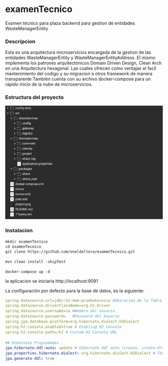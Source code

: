 # examenTecnico
Examen técnico para plaza backend para gestion de entidades WasteManagerEntity

### Descripcion ###
Esta es una arquitectura microservicios encargada de la gestion de las entidades
WasteManagerEntity y WasteManagerEntityAddress. El mismo implementa los patrones arquitectónicos Domain Driven Design, Clean Arch en una Arquitectura hexagonal. Las cuales ofrecen como ventajas el facil mantenimiento del codigo y su migracion a otros framework de manera transparente  También cuenta con su archivo docker-compose para un rápido inicio de la nube de microservicios.

### Estructura del proyecto ###

<img src="https://github.com/RivasB/TTeams/blob/main/project.png"/>

### Instalacion ###

```
mkdir examenTecnico
cd examenTecnico
git clone https://github.com/oneldeltoro/examenTecnico.git

mvn clean install -skipTest 

docker-compose up -d
```
la aplicacion se iniciaria http://localhost:9091


La configuración por defecto para la base de datos, es la siguiente:

```yaml
spring.datasource.url=jdbc:h2:mem:pruebatecnica #Ubicacion de la Tabla Tareas
spring.datasource.driverClassName=org.h2.Driver
spring.datasource.username=sa #Nombre del usuario
spring.datasource.password=   #Password del Usuario
spring.jpa.database-platform=org.hibernate.dialect.H2Dialect
spring.h2.console.enabled=true # Enabling H2 Console
spring.h2.console.path=/h2 # Custom H2 Console URL

## Hibernate Propiedades
jpa.hibernate.ddl-auto: update # Hibernate ddl auto (create, create-drop, validate, update)
jpa.properties.hibernate.dialect: org.hibernate.dialect.H2Dialect # The SQL dialect makes Hibernate generate better SQL for the chosen database
jpa.generate-ddl: true

```
